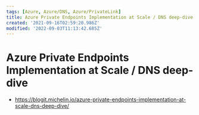 ```yaml
---
tags: [Azure, Azure/DNS, Azure/PrivateLink]
title: Azure Private Endpoints Implementation at Scale / DNS deep-dive
created: '2021-09-16T02:59:20.986Z'
modified: '2022-09-03T11:13:42.685Z'
---
```


# Azure Private Endpoints Implementation at Scale / DNS deep-dive

* https://blogit.michelin.io/azure-private-endpoints-implementation-at-scale-dns-deep-dive/

